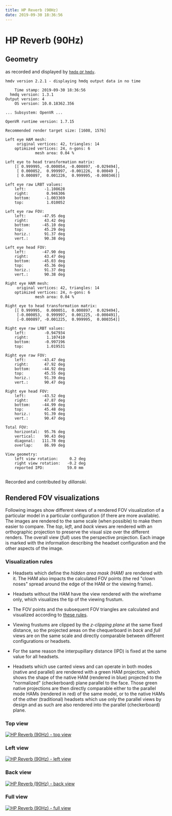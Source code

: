 ```yaml
---
title: HP Reverb (90Hz)
date: 2019-09-30 18:36:56
---
```

# HP Reverb (90Hz)

## Geometry

as recorded and displayed by [`hmdq` or `hmdv`](https://github.com/risa2000/hmdq).
```
hmdv version 2.2.1 - displaying hmdq output data in no time

    Time stamp: 2019-09-30 18:36:56
  hmdq version: 1.3.1
Output version: 4
    OS version: 10.0.18362.356

... Subsystem: OpenVR ...

OpenVR runtime version: 1.7.15

Recommended render target size: [1608, 1576]

Left eye HAM mesh:
     original vertices: 42, triangles: 14
    optimized vertices: 24, n-gons: 6
             mesh area: 0.04 %

Left eye to head transformation matrix:
    [[ 0.999995, -0.000054, -0.000897, -0.029494],
     [ 0.000052,  0.999997, -0.001226,  0.00049 ],
     [ 0.000897,  0.001226,  0.999995, -0.000346]]

Left eye raw LRBT values:
    left:        -1.108628
    right:        0.946306
    bottom:      -1.003369
    top:          1.010052

Left eye raw FOV:
    left:       -47.95 deg
    right:       43.42 deg
    bottom:     -45.10 deg
    top:         45.29 deg
    horiz.:      91.37 deg
    vert.:       90.38 deg

Left eye head FOV:
    left:       -47.90 deg
    right:       43.47 deg
    bottom:     -45.03 deg
    top:         45.36 deg
    horiz.:      91.37 deg
    vert.:       90.38 deg

Right eye HAM mesh:
     original vertices: 42, triangles: 14
    optimized vertices: 24, n-gons: 6
             mesh area: 0.04 %

Right eye to head transformation matrix:
    [[ 0.999995,  0.000051,  0.000897,  0.029494],
     [-0.000053,  0.999997,  0.001225, -0.000491],
     [-0.000897, -0.001225,  0.999995,  0.000354]]

Right eye raw LRBT values:
    left:        -0.947934
    right:        1.107410
    bottom:      -0.997196
    top:          1.019531

Right eye raw FOV:
    left:       -43.47 deg
    right:       47.92 deg
    bottom:     -44.92 deg
    top:         45.55 deg
    horiz.:      91.39 deg
    vert.:       90.47 deg

Right eye head FOV:
    left:       -43.52 deg
    right:       47.87 deg
    bottom:     -44.99 deg
    top:         45.48 deg
    horiz.:      91.39 deg
    vert.:       90.47 deg

Total FOV:
    horizontal:  95.76 deg
    vertical:    90.43 deg
    diagonal:   111.78 deg
    overlap:     86.99 deg

View geometry:
    left view rotation:     0.2 deg
    right view rotation:   -0.2 deg
    reported IPD:          59.0 mm


```
Recorded and contributed by _dillanski_.

## Rendered FOV visualizations

Following images show different views of a rendered FOV visualization of a
particular model in a particular configuration (if there are more available).
The images are rendered to the same scale (when possible) to make them easier
to compare. The _top_, _left_, and _back_ views are rendered with an
orthographic projection to preserve the visual size over the different renders.
The overall view (_full_) uses the perspective projection. Each image is marked
with the information describing the headset configuration and the other aspects
of the image.

### Visualization rules

* Headsets which define the _hidden area mask (HAM)_ are rendered with it. The
  HAM also impacts the calculated FOV points (the red "clown noses" spread
  around the edge of the HAM or the viewing frame).

* Headsets without the HAM have the view rendered with the wireframe only, which
  visualizes the tip of the viewing frustum.

* The FOV points and the subsequent FOV triangles are calculated and visualized
  according to [these
  rules](https://risa2000.github.io/vrdocs/docs/hmd_fov_calculation).

* Viewing frustums are clipped by the _z-clipping plane_ at the same fixed
  distance, so the projected areas on the chequerboard in _back_ and _full_
  views are on the same scale and directly comparable between different
  configurations or headsets.

* For the same reason the interpupillary distance (IPD) is fixed at the same
  value for all headsets.

* Headsets which use canted views and can operate in both modes (native and
  parallel) are rendered with a green HAM projection, which shows the shape of
  the native HAM (rendered in blue) projected to the "normalized"
  (checkerboard) plane parallel to the face. Those green native projections are
  then directly comparable either to the parallel mode HAMs (rendered in red)
  of the same model, or to the native HAMs of the other (traditional) headsets
  which use only the parallel views by design and as such are also rendered
  into the parallel (checkerboard) plane.

### Top view
[![HP Reverb (90Hz) - top view](../images/Reverb_Native_R90_top.dmx.png)](../images/Reverb_Native_R90_top.dmx.png)

### Left view
[![HP Reverb (90Hz) - left view](../images/Reverb_Native_R90_left.dmx.png)](../images/Reverb_Native_R90_left.dmx.png)

### Back view
[![HP Reverb (90Hz) - back view](../images/Reverb_Native_R90_back.dmx.png)](../images/Reverb_Native_R90_back.dmx.png)

### Full view
[![HP Reverb (90Hz) - full view](../images/Reverb_Native_R90_over.dmx.png)](../images/Reverb_Native_R90_over.dmx.png)

